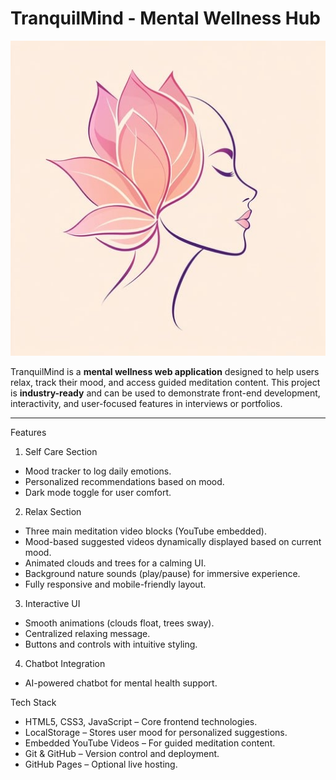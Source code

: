# TranquilMind - Mental Wellness Hub

![TranquilMind Banner](back..jpg)

TranquilMind is a **mental wellness web application** designed to help users relax, track their mood, and access guided meditation content. This project is **industry-ready** and can be used to demonstrate front-end development, interactivity, and user-focused features in interviews or portfolios.

---

Features

1. Self Care Section
- Mood tracker to log daily emotions.
- Personalized recommendations based on mood.
- Dark mode toggle for user comfort.

2. Relax Section
- Three main meditation video blocks (YouTube embedded).  
- Mood-based suggested videos dynamically displayed based on current mood.
- Animated clouds and trees for a calming UI.
- Background nature sounds (play/pause) for immersive experience.
- Fully responsive and mobile-friendly layout.

3. Interactive UI
- Smooth animations (clouds float, trees sway).  
- Centralized relaxing message.  
- Buttons and controls with intuitive styling.  

 4. Chatbot Integration
-  AI-powered chatbot for mental health support.

Tech Stack

- HTML5, CSS3, JavaScript – Core frontend technologies.  
- LocalStorage – Stores user mood for personalized suggestions.  
- Embedded YouTube Videos – For guided meditation content.  
- Git & GitHub – Version control and deployment.  
- GitHub Pages – Optional live hosting.

